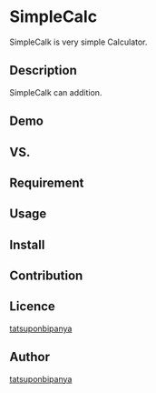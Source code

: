 # SimpleCalc
SimpleCalk is very simple Calculator.

## Description
SimpleCalk can addition.

## Demo

## VS. 

## Requirement

## Usage

## Install

## Contribution

## Licence

[tatsuponbipanya](https://github.com/tatsuponbipanya)

## Author

[tatsuponbipanya](https://github.com/tatsuponbipanya)
